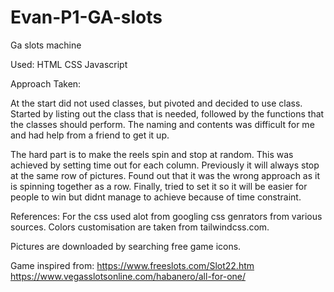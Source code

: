 # Evan-P1-GA-slots

Ga slots machine

Used:
HTML
CSS
Javascript

Approach Taken:

At the start did not used classes, but pivoted and decided to use class.
Started by listing out the class that is needed, followed by the functions that the classes should perform.
The naming and contents was difficult for me and had help from a friend to get it up.

The hard part is to make the reels spin and stop at random.
This was achieved by setting time out for each column.
Previously it will always stop at the same row of pictures.
Found out that it was the wrong approach as it is spinning together as a row.
Finally, tried to set it so it will be easier for people to win but didnt manage to achieve because of time constraint.

References:
For the css used alot from googling css genrators from various sources.
Colors customisation are taken from tailwindcss.com.

Pictures are downloaded by searching free game icons.

Game inspired from:
https://www.freeslots.com/Slot22.htm
https://www.vegasslotsonline.com/habanero/all-for-one/

